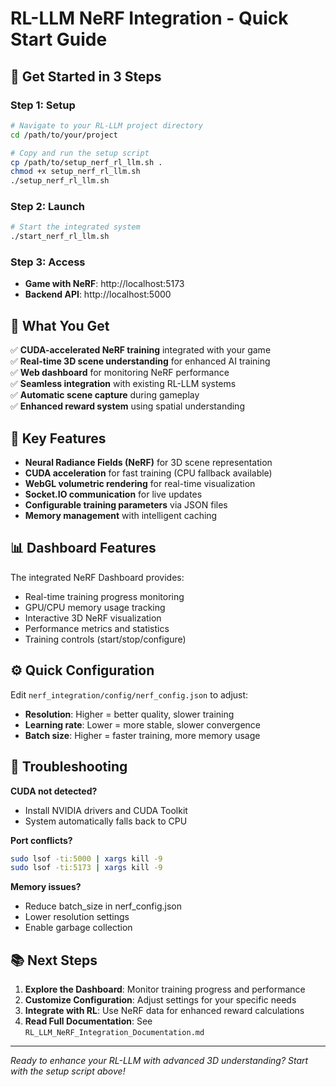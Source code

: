 # RL-LLM NeRF Integration - Quick Start Guide

## 🚀 Get Started in 3 Steps

### Step 1: Setup
```bash
# Navigate to your RL-LLM project directory
cd /path/to/your/project

# Copy and run the setup script
cp /path/to/setup_nerf_rl_llm.sh .
chmod +x setup_nerf_rl_llm.sh
./setup_nerf_rl_llm.sh
```

### Step 2: Launch
```bash
# Start the integrated system
./start_nerf_rl_llm.sh
```

### Step 3: Access
- **Game with NeRF**: http://localhost:5173
- **Backend API**: http://localhost:5000

## 🎯 What You Get

✅ **CUDA-accelerated NeRF training** integrated with your game  
✅ **Real-time 3D scene understanding** for enhanced AI training  
✅ **Web dashboard** for monitoring NeRF performance  
✅ **Seamless integration** with existing RL-LLM systems  
✅ **Automatic scene capture** during gameplay  
✅ **Enhanced reward system** using spatial understanding  

## 🔧 Key Features

- **Neural Radiance Fields (NeRF)** for 3D scene representation
- **CUDA acceleration** for fast training (CPU fallback available)
- **WebGL volumetric rendering** for real-time visualization
- **Socket.IO communication** for live updates
- **Configurable training parameters** via JSON files
- **Memory management** with intelligent caching

## 📊 Dashboard Features

The integrated NeRF Dashboard provides:
- Real-time training progress monitoring
- GPU/CPU memory usage tracking
- Interactive 3D NeRF visualization
- Performance metrics and statistics
- Training controls (start/stop/configure)

## ⚙️ Quick Configuration

Edit `nerf_integration/config/nerf_config.json` to adjust:
- **Resolution**: Higher = better quality, slower training
- **Learning rate**: Lower = more stable, slower convergence
- **Batch size**: Higher = faster training, more memory usage

## 🐛 Troubleshooting

**CUDA not detected?**
- Install NVIDIA drivers and CUDA Toolkit
- System automatically falls back to CPU

**Port conflicts?**
```bash
sudo lsof -ti:5000 | xargs kill -9
sudo lsof -ti:5173 | xargs kill -9
```

**Memory issues?**
- Reduce batch_size in nerf_config.json
- Lower resolution settings
- Enable garbage collection

## 📚 Next Steps

1. **Explore the Dashboard**: Monitor training progress and performance
2. **Customize Configuration**: Adjust settings for your specific needs
3. **Integrate with RL**: Use NeRF data for enhanced reward calculations
4. **Read Full Documentation**: See `RL_LLM_NeRF_Integration_Documentation.md`

---

*Ready to enhance your RL-LLM with advanced 3D understanding? Start with the setup script above!*

